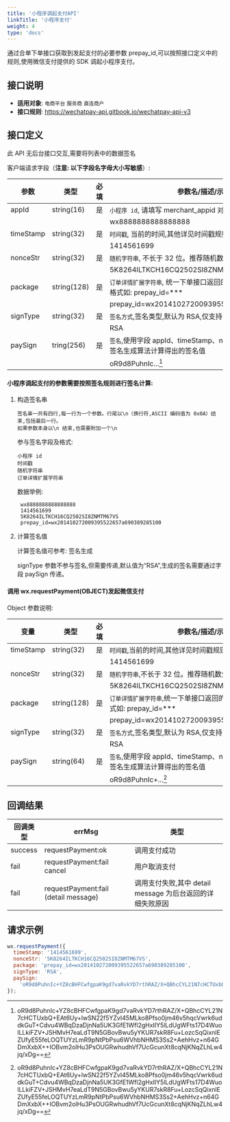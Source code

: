 ```yaml
---
title: '小程序调起支付API'
linkTitle: '小程序支付'
weight: 4
type: 'docs'
---
```


通过合单下单接口获取到发起支付的必要参数 prepay_id,可以按照接口定义中的规则,使用微信支付提供的 SDK 调起小程序支付。

## 接口说明

- **适用对象**: `电商平台` `服务商` `直连商户`
- **接口规则**: https://wechatpay-api.gitbook.io/wechatpay-api-v3

## 接口定义

此 API 无后台接口交互,需要将列表中的数据签名

客户端请求字段（**注意: 以下字段名字母大小写敏感**）:

| 参数      | 类型        | 必填 | 参数名/描述/示例值                                                                     |
| --------- | ----------- | ---- | -------------------------------------------------------------------------------------- |
| appId     | string(16)  | 是   | `小程序 id`, 请填写 merchant_appid 对应的值。                                          |
|           |             |      | wx8888888888888888                                                                     |
| timeStamp | string(32)  | 是   | `时间戳`, 当前的时间,其他详见时间戳规则。                                              |
|           |             |      | 1414561699                                                                             |
| nonceStr  | string(32)  | 是   | `随机字符串`, 不长于 32 位。推荐随机数生成算法。                                       |
|           |             |      | 5K8264ILTKCH16CQ2502SI8ZNMTM67VS                                                       |
| package   | string(128) | 是   | `订单详情扩展字符串`, 统一下单接口返回的 prepay_id 参数值,提交格式如: prepay_id=\*\*\* |
|           |             |      | prepay_id=wx201410272009395522657a690389285100                                         |
| signType  | string(32)  | 是   | `签名方式`,签名类型,默认为 RSA,仅支持 RSA。                                            |
|           |             |      | RSA                                                                                    |
| paySign   | tring(256)  | 是   | `签名`,使用字段 appId、timeStamp、nonceStr、package 按照签名生成算法计算得出的签名值   |
|           |             |      | oR9d8PuhnIc...[^demo-paysign]                                                          |

[^demo-paysign]: oR9d8PuhnIc+YZ8cBHFCwfgpaK9gd7vaRvkYD7rthRAZ\/X+QBhcCYL21N7cHCTUxbQ+EAt6Uy+lwSN22f5YZvI45MLko8Pfso0jm46v5hqcVwrk6uddkGuT+Cdvu4WBqDzaDjnNa5UK3GfE1Wfl2gHxIIY5lLdUgWFts17D4WuolLLkiFZV+JSHMvH7eaLdT9N5GBovBwu5yYKUR7skR8Fu+LozcSqQixnlEZUfyE55feLOQTUYzLmR9pNtPbPsu6WVhbNHMS3Ss2+AehHvz+n64GDmXxbX++IOBvm2olHu3PsOUGRwhudhVf7UcGcunXt8cqNjKNqZLhLw4jq\/xDg==

#### 小程序调起支付的参数需要按照签名规则进行签名计算:

1. 构造签名串

   ```
   签名串一共有四行,每一行为一个参数。行尾以\n（换行符,ASCII 编码值为 0x0A）结束,包括最后一行。
   如果参数本身以\n 结束,也需要附加一个\n
   ```

   参与签名字段及格式:

   ```
   小程序 id
   时间戳
   随机字符串
   订单详情扩展字符串
   ```

   数据举例:

   ```
    wx8888888888888888
    1414561699
    5K8264ILTKCH16CQ2502SI8ZNMTM67VS
    prepay_id=wx201410272009395522657a690389285100
   ```

2. 计算签名值

   计算签名值可参考: 签名生成

   signType 参数不参与签名,但需要传递,默认值为“RSA”,生成的签名需要通过字段 paySign 传递。

#### 调用 wx.requestPayment(OBJECT)发起微信支付

Object 参数说明:

| 变量      | 类型        | 必填 | 参数名/描述/示例值                                                                    |
| --------- | ----------- | ---- | ------------------------------------------------------------------------------------- |
| timeStamp | string(32)  | 是   | `时间戳`,当前的时间,其他详见时间戳规则。                                              |
|           |             |      | 1414561699                                                                            |
| nonceStr  | string(32)  | 是   | `随机字符串`,不长于 32 位。推荐随机数生成算法。                                       |
|           |             |      | 5K8264ILTKCH16CQ2502SI8ZNMTM67VS                                                      |
| package   | string(128) | 是   | `订单详情扩展字符串`,统一下单接口返回的 prepay_id 参数值,提交格式如: prepay_id=\*\*\* |
|           |             |      | prepay_id=wx201410272009395522657a690389285100                                        |
| signType  | string(32)  | 是   | `签名方式`,签名类型,默认为 RSA,仅支持 RSA。                                           |
|           |             |      | RSA                                                                                   |
| paySign   | string(64)  | 是   | `签名`,使用字段 appId、timeStamp、nonceStr、package 按照签名生成算法计算得出的签名值  |
|           |             |      | oR9d8PuhnIc+...[^demo-paysign]                                                        |

## 回调结果

| 回调类型 | errMsg                               | 类型                                                      |
| -------- | ------------------------------------ | --------------------------------------------------------- |
| success  | requestPayment:ok                    | 调用支付成功                                              |
| fail     | requestPayment:fail cancel           | 用户取消支付                                              |
| fail     | requestPayment:fail (detail message) | 调用支付失败,其中 detail message 为后台返回的详细失败原因 |

## 请求示例

```js
wx.requestPayment({
  timeStamp: '1414561699',
  nonceStr: '5K8264ILTKCH16CQ2502SI8ZNMTM67VS',
  package: 'prepay_id=wx201410272009395522657a690389285100',
  signType: 'RSA',
  paySign:
    'oR9d8PuhnIc+YZ8cBHFCwfgpaK9gd7vaRvkYD7rthRAZ/X+QBhcCYL21N7cHCTUxbQ+EAt6Uy+lwSN22f5YZvI45MLko8Pfso0jm46v5hqcVwrk6uddkGuT+Cdvu4WBqDzaDjnNa5UK3GfE1Wfl2gHxIIY5lLdUgWFts17D4WuolLLkiFZV+JSHMvH7eaLdT9N5GBovBwu5yYKUR7skR8Fu+LozcSqQixnlEZUfyE55feLOQTUYzLmR9pNtPbPsu6WVhbNHMS3Ss2+AehHvz+n64GDmXxbX++IOBvm2olHu3PsOUGRwhudhVf7UcGcunXt8cqNjKNqZLhLw4jq/xDg==',
});
```
